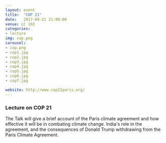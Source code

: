 ```yaml
---
layout: event
title:  "COP 21"
date:   2017-09-21 21:00:00
venue: LC 102
categories:
- lecture
img: cop.png
carousel:
- cop.png
- cop1.jpg
- cop2.jpg
- cop3.jpg
- cop4.jpg
- cop5.jpg
- cop6.jpg
- cop7.jpg

website: http://www.cop21paris.org/
---
```

<h3>Lecture on COP 21</h3>

The Talk will give a brief account of the Paris climate agreement and how
effective it will be in combating climate change.
India's role in the agreement, and the consequences of Donald Trump
withdrawing from the Paris Climate Agreement. 

